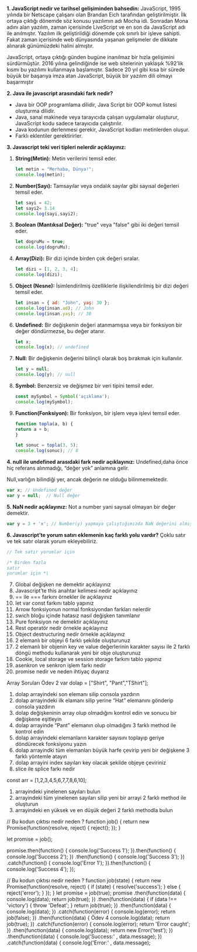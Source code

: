 **1. JavaScript nedir ve tarihsel gelişiminden bahsedin:**
JavaScript, 1995 yılında bir Netscape çalışanı olan Brandan Eich tarafından geliştirilmiştir. İlk ortaya çıktığı dönemde söz konusu yazılımın adı Mocha idi. Sonradan Mona adını alan yazılım, zaman içerisinde LiveScript ve en son da JavaScript adı ile anılmıştır. Yazılım ilk geliştirildiği dönemde çok sınırlı bir işleve sahipti. Fakat zaman içerisinde web dünyasında yaşanan gelişmeler de dikkate alınarak günümüzdeki halini almıştır. 

JavaScript, ortaya çıktığı günden bugüne inanılmaz bir hızla gelişimini sürdürmüştür. 2016 yılına gelindiğinde ise web sitelerinin yaklaşık %92’lik kısmı bu yazılımı kullanmaya başlamıştır. Sadece 20 yıl gibi kısa bir sürede büyük bir başarıya imza atan JavaScript, büyük bir yazılım dili olmayı başarmıştır


**2. Java ile javascript arasındaki fark nedir?**
- Java bir OOP programlama dilidir, Java Script bir OOP komut listesi oluşturma dilidir.
- Java, sanal makinede veya tarayıcıda çalışan uygulamalar oluşturur, JavaScript kodu sadece tarayıcıda çalıştırılır.
- Java kodunun derlenmesi gerekir, JavaScript kodları metinlerden oluşur.
- Farklı eklentiler gerektirirler.

**3. Javascript teki veri tipleri nelerdir açıklayınız:**
1. **String(Metin):** Metin verilerini temsil eder.

    ```javascript
    let metin = "Merhaba, Dünya!";
    console.log(metin);
    ```
2. **Number(Sayı):** Tamsayılar veya ondalık sayılar gibi sayısal değerleri temsil eder.

    ```javascript
    let sayi = 42;
    let sayi2= 3.14
    console.log(sayi,sayi2);
    ```
3. **Boolean (Mantıksal Değer):**
"true" veya "false" gibi iki değeri temsil eder.

    ```javascript
    let dogruMu = true;
    console.log(dogruMu);
    ```
4. **Array(Dizi):** Bir dizi içinde birden çok değeri sıralar.

    ```javascript
    let dizi = [1, 2, 3, 4];
    console.log(dizi);
    ```
5. **Object (Nesne):** İsimlendirilmiş özelliklerle ilişkilendirilmiş bir dizi değeri temsil eder.

    ```javascript
    let insan = { ad: "John", yaş: 30 };
    console.log(insan.ad); // John
    console.log(insan.yaş); // 30
    ```
6. **Undefined:** Bir değişkenin değeri atanmamışsa veya bir fonksiyon bir değer döndürmezse, bu değer atanır.

    ```javascript
    let x;
    console.log(x); // undefined
    ```
7. **Null:** Bir değişkenin değerini bilinçli olarak boş bırakmak için kullanılır.

    ```javascript
    let y = null;
    console.log(y); // null
    ```
8. **Symbol:** Benzersiz ve değişmez bir veri tipini temsil eder.

    ```javascript
    const mySymbol = Symbol('açıklama');
    console.log(mySymbol);
    ```
9. **Function(Fonksiyon):** Bir fonksiyon, bir işlem veya işlevi temsil eder.

    ```javascript
    function topla(a, b) {
    return a + b;
    }

    let sonuc = topla(3, 5);
    console.log(sonuc); // 8

    ```

**4. null ile undefined arasıdaki fark nedir açıklayınız:**  Undefined,daha önce hiç referans alınmadığı, “değer yok” anlamına gelir.

Null,varlığın bilindiği yer, ancak değerin ne olduğu bilinmemektedir.

```javascript
var x; // Undefined değer
var y = null;  // Null değer
```
**5. NaN nedir açıklayınız:** Not a number yani sayısal olmayan bir değer demektir.

```javascript
var y = 3 + 'x'; // Number(y) yapmaya çalıştığımızda NaN değerini almış oluruz.
```
**6. Javascript’te yorum satırı eklemenin kaç farklı yolu vardır?** Çoklu satır ve tek satır olarak yorum ekleyebiliriz.

```javascript
// Tek satır yorumlar için

/* Birden fazla
satır
yorumlar için *\
```



7. Global değişken ne demektir açıklayınız
8. Javascript’te this anahtar kelimesi nedir açıklayınız
9. == ile === farkını örnekler ile açıklayınız
10. let var const farkını tablo yapınız
11. Arrow fonksiyonun normal fonksiyondan farkları nelerdir
12. swich bloğu içinde hatasız nasıl değişken tanımlanır
13. Pure fonksiyon ne demektir açıklayınız
14. Rest operatör nedir örnekle açıklayınız
15. Object destructuring nedir örnekle açıklayınız
16. 2 elemanlı bir objeyi 6 farklı şekilde oluşturunuz
17. 2 elemanlı bir objenin key ve value değerlerinin karakter sayısı ile 2 farklı döngü
methodu kullanarak yeni bir obje oluşturunuz
18. Cookie, local storage ve session storage farkını tablo yapınız
19. asenkron ve senkron işlem farkı nedir
20. promise nedir ve neden ihtiyaç duyarız

    
Array Soruları
Ödev 2
var dolap = ["Shirt", "Pant","TShirt"];

1. dolap arrayindeki son elemanı silip consola yazdırın
2. dolap arrayindeki ilk elamanı silip yerine “Hat” elemanını gönderip consola yazdırın
3. dolap değişkeninin array olup olmadığını kontrol edin ve sonucu bir değişkene
eşitleyin
4. dolap arrayinde “Pant” elemanın olup olmadığını 3 farklı method ile kontrol edin
5. dolap arrayindeki elemanların karakter sayısını toplayıp geriye döndürecek
fonksiyonu yazın
6. dolap arrayindki tüm elemanları büyük harfe çevirip yeni bir değişkene 3 farklı
yöntemle atayın
7. dolap arrayini index sayıları key olacak şekilde objeye çeviriniz
8. slice ile splice farkı nedir

const arr = [1,2,3,4,5,6,7,7,8,6,10];
1. arrayindeki yinelenen sayıları bulun
2. arrayindeki tüm yinelenen sayıları silip yeni bir arrayi 2 farklı method ile oluşturun
3. arrayindeki en yüksek ve en düşük değeri 2 farklı methodla bulun


// Bu kodun çıktısı nedir neden ?
function job() {
    return new Promise(function(resolve, reject) {
        reject();
    });
}

let promise = job();

promise.then(function() {
    console.log('Success 1');
}).then(function() {
    console.log('Success 2');
})
.then(function() {
    console.log('Success 3');
})
.catch(function() {
    console.log('Error 1');
}).then(function() {
    console.log('Success 4');
});

// Bu kodun çıktısı nedir neden ?
function job(state) {
return new Promise(function(resolve, reject) {
if (state) {
resolve('success');
} else {
reject('error');
}
});
}
let promise = job(true);
promise
.then(function(data) {
console.log(data);
return job(true);
})
.then(function(data) {
if (data !== 'victory') {
throw 'Defeat';
}
return job(true);
})
.then(function(data) {
console.log(data);
})
.catch(function(error) {
console.log(error);
return job(false);
})
.then(function(data) {
Ödev 4
console.log(data);
return job(true);
})
.catch(function(error) {
console.log(error);
return 'Error caught';
})
.then(function(data) {
console.log(data);
return new Error('test');
})
.then(function(data) {
console.log('Success:'
, data.message);
})
.catch(function(data) {
console.log('Error:'
, data.message);
